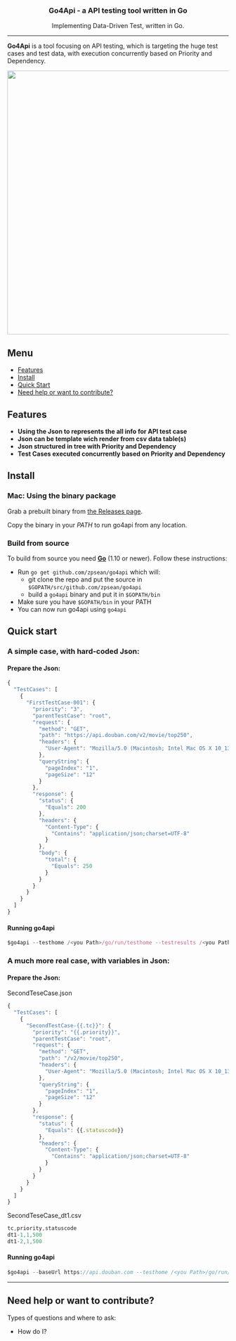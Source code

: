 <h3 align="center">Go4Api - a API testing tool written in Go</h3>
<p align="center">Implementing Data-Driven Test, written in Go.</p>

---

**Go4Api** is a tool focusing on API testing, which is targeting the huge test cases and test data, with execution concurrently based on Priority and Dependency.

<p align="center">
  <img width="600" src="https://">
</p>

Menu
----

- [Features](#features)
- [Install](#install)
- [Quick Start](#quick-start)
- [Need help or want to contribute?](#need-help-or-want-to-contribute)

Features
--------

- **Using the Json to represents the all info for API test case**
- **Json can be template wich render from csv data table(s)**
- **Json structured in tree with Priority and Dependency**
- **Test Cases executed concurrently based on Priority and Dependency**


Install
------

### Mac: Using the binary package

Grab a prebuilt binary from [the Releases page](https://github.com/zpsean/go4api/releases).

Copy the binary in your _PATH_ to run go4api from any location.


### Build from source
To build from source you need **[Go](https://golang.org/doc/install)** (1.10 or newer). Follow these instructions:

- Run `go get github.com/zpsean/go4api` which will:
  - git clone the repo and put the source in `$GOPATH/src/github.com/zpsean/go4api`
  - build a `go4api` binary and put it in `$GOPATH/bin`
- Make sure you have `$GOPATH/bin` in your PATH
- You can now run go4api using `go4api`

Quick start
-----------

### A simple case, with hard-coded Json:
#### Prepare the Json:

```js
{
  "TestCases": [
    {
      "FirstTestCase-001": {
        "priority": "3",
        "parentTestCase": "root",
        "request": {
          "method": "GET",
          "path": "https://api.douban.com/v2/movie/top250",
          "headers": {
            "User-Agent": "Mozilla/5.0 (Macintosh; Intel Mac OS X 10_13_4) AppleWebKit/537.36 (KHTML, like Gecko) Chrome/67.0.3396.99 Safari/537.36"
          },
          "queryString": {
            "pageIndex": "1",
            "pageSize": "12"
          }
        },
        "response": {
          "status": {
            "Equals": 200
          },
          "headers": {
            "Content-Type": {
              "Contains": "application/json;charset=UTF-8"
            }
          },
          "body": {
            "total": {
              "Equals": 250
            }
          }
        }
      }
    }
  ]
}
```

#### Running go4api

```js
$go4api --testhome /<you Path>/go/run/testhome --testresults /<you Path>/go/run/testresults
```


### A much more real case, with variables in Json:
#### Prepare the Json:

SecondTeseCase.json
```js
{
  "TestCases": [
    {
      "SecondTestCase-{{.tc}}": {
        "priority": "{{.priority}}",
        "parentTestCase": "root",
        "request": {
          "method": "GET",
          "path": "/v2/movie/top250",
          "headers": {
            "User-Agent": "Mozilla/5.0 (Macintosh; Intel Mac OS X 10_13_4) AppleWebKit/537.36 (KHTML, like Gecko) Chrome/67.0.3396.99 Safari/537.36"
          },
          "queryString": {
            "pageIndex": "1",
            "pageSize": "12"
          }
        },
        "response": {
          "status": {
            "Equals": {{.statuscode}}
          },
          "headers": {
            "Content-Type": {
              "Contains": "application/json;charset=UTF-8"
            }
          }
        }
      }
    }
  ]
}
```

SecondTeseCase_dt1.csv
```js
tc,priority,statuscode
dt1-1,1,500
dt1-2,1,500
```

#### Running go4api

```js
$go4api --baseUrl https://api.douban.com --testhome /<you Path>/go/run/testhome --testresults /<you Path>/go/run/testresults
```

---

Need help or want to contribute?
--------------------------------

Types of questions and where to ask:

- How do I?